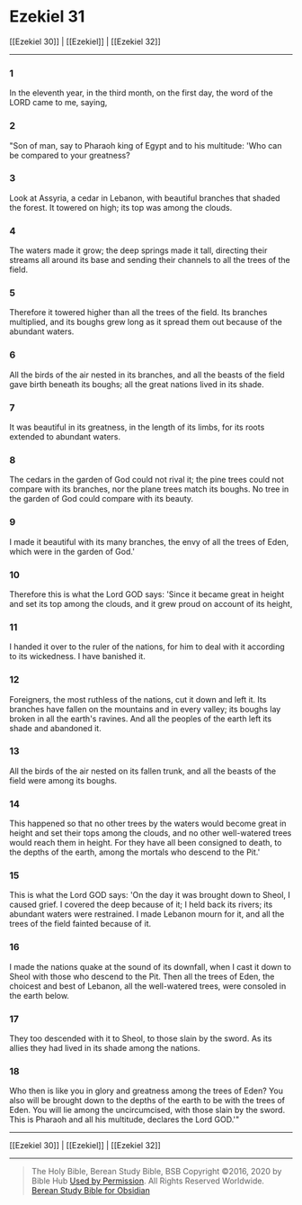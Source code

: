 # Ezekiel 31

[[Ezekiel 30]] | [[Ezekiel]] | [[Ezekiel 32]]

---

### 1
In the eleventh year, in the third month, on the first day, the word of the LORD came to me, saying,

### 2
"Son of man, say to Pharaoh king of Egypt and to his multitude: 'Who can be compared to your greatness?

### 3
Look at Assyria, a cedar in Lebanon, with beautiful branches that shaded the forest. It towered on high; its top was among the clouds.

### 4
The waters made it grow; the deep springs made it tall, directing their streams all around its base and sending their channels to all the trees of the field.

### 5
Therefore it towered higher than all the trees of the field. Its branches multiplied, and its boughs grew long as it spread them out because of the abundant waters.

### 6
All the birds of the air nested in its branches, and all the beasts of the field gave birth beneath its boughs; all the great nations lived in its shade.

### 7
It was beautiful in its greatness, in the length of its limbs, for its roots extended to abundant waters.

### 8
The cedars in the garden of God could not rival it; the pine trees could not compare with its branches, nor the plane trees match its boughs. No tree in the garden of God could compare with its beauty.

### 9
I made it beautiful with its many branches, the envy of all the trees of Eden, which were in the garden of God.'

### 10
Therefore this is what the Lord GOD says: 'Since it became great in height and set its top among the clouds, and it grew proud on account of its height,

### 11
I handed it over to the ruler of the nations, for him to deal with it according to its wickedness. I have banished it.

### 12
Foreigners, the most ruthless of the nations, cut it down and left it. Its branches have fallen on the mountains and in every valley; its boughs lay broken in all the earth's ravines. And all the peoples of the earth left its shade and abandoned it.

### 13
All the birds of the air nested on its fallen trunk, and all the beasts of the field were among its boughs.

### 14
This happened so that no other trees by the waters would become great in height and set their tops among the clouds, and no other well-watered trees would reach them in height. For they have all been consigned to death, to the depths of the earth, among the mortals who descend to the Pit.'

### 15
This is what the Lord GOD says: 'On the day it was brought down to Sheol, I caused grief. I covered the deep because of it; I held back its rivers; its abundant waters were restrained. I made Lebanon mourn for it, and all the trees of the field fainted because of it.

### 16
I made the nations quake at the sound of its downfall, when I cast it down to Sheol with those who descend to the Pit. Then all the trees of Eden, the choicest and best of Lebanon, all the well-watered trees, were consoled in the earth below.

### 17
They too descended with it to Sheol, to those slain by the sword. As its allies they had lived in its shade among the nations.

### 18
Who then is like you in glory and greatness among the trees of Eden? You also will be brought down to the depths of the earth to be with the trees of Eden. You will lie among the uncircumcised, with those slain by the sword. This is Pharaoh and all his multitude, declares the Lord GOD.'"

---

[[Ezekiel 30]] | [[Ezekiel]] | [[Ezekiel 32]]

---

> The Holy Bible, Berean Study Bible, BSB
> Copyright &copy;2016, 2020 by Bible Hub
> [Used by Permission](https://berean.bible/terms.htm). All Rights Reserved Worldwide.
> [Berean Study Bible for Obsidian](https://github.com/gapmiss/berean-study-bible-for-obsidian)</small>

